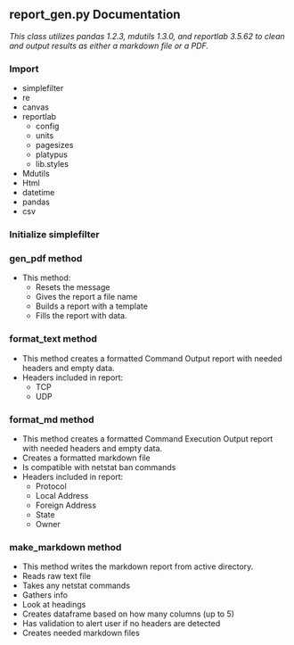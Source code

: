 ## report_gen.py Documentation

_This class utilizes pandas 1.2.3, mdutils 1.3.0, and reportlab 3.5.62 to clean and output results as either a markdown file or a PDF._

### Import 
* simplefilter
* re
* canvas
* reportlab
    * config
    * units
    * pagesizes
    * platypus
    * lib.styles
* Mdutils
* Html
* datetime
* pandas
* csv

### Initialize simplefilter

### gen_pdf method
* This method: 
    * Resets the message 
    * Gives the report a file name
    * Builds a report with a template 
    * Fills the report with data.

### format_text method 
* This method creates a formatted Command Output report with needed headers and empty data.
* Headers included in report:
    * TCP
    * UDP

### format_md method
* This method creates a formatted Command Execution Output report with needed headers and empty data.
* Creates a formatted markdown file 
* Is compatible with netstat ban commands
* Headers included in report:
    * Protocol 
    * Local Address
    * Foreign Address
    * State
    * Owner 


### make_markdown method
* This method writes the markdown report from active directory.
* Reads raw text file 
* Takes any netstat commands 
* Gathers info 
* Look at headings 
* Creates dataframe based on how many columns (up to 5)
* Has validation to alert user if no headers are detected 
* Creates needed markdown files 



